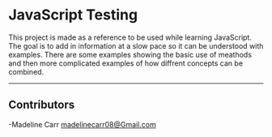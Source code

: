 # JavaScript Testing 

This project is made as a reference to be used while learning JavaScript. The goal is to add in information at a slow pace so it can be understood with examples. There are some examples showing the basic use of meathods and then more complicated examples of how diffrent concepts can be combined.

---
## Contributors
-Madeline Carr <madelinecarr08@Gmail.com>

